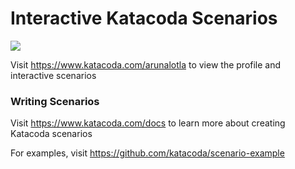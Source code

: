 # Interactive Katacoda Scenarios

[![](http://shields.katacoda.com/katacoda/arunalotla/count.svg)](https://www.katacoda.com/arunalotla "Get your profile on Katacoda.com")

Visit https://www.katacoda.com/arunalotla to view the profile and interactive scenarios

### Writing Scenarios
Visit https://www.katacoda.com/docs to learn more about creating Katacoda scenarios

For examples, visit https://github.com/katacoda/scenario-example
